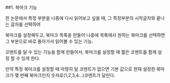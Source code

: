 ##1. 북마크 기능


한 논문에서 특정 부분을 나중에 다시 읽어보고 싶을 때, 그 특정부분의 시작글자와 끝나는 글자를 선택하여 

북마크를 설정해두고, 북마크 목록을 만들어 나중에 목록에서 원하는 북마크를 선택하면 그 부분으로 바로 돌아가서 읽어볼 수 있는 기능.

코멘트를 달 수 있는 기능을 함께 만들어서, 북마크를 설정할 때 짧은 코멘트를 함께 설정 할 수 있게 한다. 

만약 특정 북마크를 설정할 때 마땅히 달 코멘트가 없으면 기본 값으로 현재 설정한 북마크가 몇 번째 북마크인지 숫자로(1,2,3,4...)코멘트가 달린다. 

